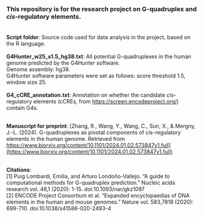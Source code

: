 ### This repository is for the research project on G-quadruplex and *cis*-regulatory elements.<br><br>

**Script folder**: Source code used for data analysis in the project, based on the R language.<br><br>
**G4Hunter_w25_s1.5_hg38.txt**: All potential G-quadruplexes in the human genome predicted by the G4Hunter software. <br>
								Genome assembly: hg38. <br>
								G4Hunter software parameters were set as follows: score threshold 1.5, window size 25.<br><br>
**G4_cCRE_annotation.txt**: Annotation on whether the candidate *cis*-regulatory elements (cCREs, from https://screen.encodeproject.org/) contain G4s.<br><br>

**Manuscript for preprint**: [Zhang, R., Wang, Y., Wang, C., Sun, X., & Mergny, J.-L. (2024). G-quadruplexes as pivotal components of cis-regulatory elements in the human genome. Retrieved from https://www.biorxiv.org/content/10.1101/2024.01.02.573847v1.full](https://www.biorxiv.org/content/10.1101/2024.01.02.573847v1.full)<br><br>

**Citations**:<br>
[1] Puig Lombardi, Emilia, and Arturo Londoño-Vallejo. “A guide to computational methods for G-quadruplex prediction.” Nucleic acids research vol. 48,1 (2020): 1-15. doi:10.1093/nar/gkz1097<br>
[2] ENCODE Project Consortium et al. “Expanded encyclopaedias of DNA elements in the human and mouse genomes.” Nature vol. 583,7818 (2020): 699-710. doi:10.1038/s41586-020-2493-4<br>
